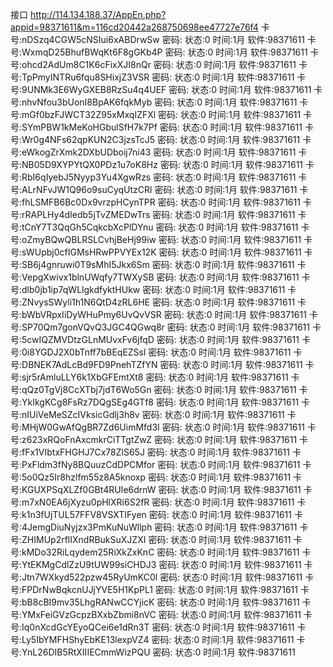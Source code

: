 接口 http://114.134.188.37/AppEn.php?appid=98371611&m=116cd20442a268750698ee47727e76f4
卡号:nDSzq4CGW5cNSIui6xABDrwSw 密码: 状态:0 时间:1月 软件:98371611
卡号:WxmqD25BhufBWqKt6F8gGKb4P 密码: 状态:0 时间:1月 软件:98371611
卡号:ohcd2AdUm8C1K6cFixXJI8nQr 密码: 状态:0 时间:1月 软件:98371611
卡号:TpPmyINTRu6fqu8SHixjZ3VSR 密码: 状态:0 时间:1月 软件:98371611
卡号:9UNMk3E6WyGXEB8RzSu4q4UEF 密码: 状态:0 时间:1月 软件:98371611
卡号:nhvNfou3bUonI8BpAK6fqkMyb 密码: 状态:0 时间:1月 软件:98371611
卡号:mGf0bzFJWCT32Z95xMxqIZFXl 密码: 状态:0 时间:1月 软件:98371611
卡号:SYmPBW1kMeKoHGbulSfH7k7Pf 密码: 状态:0 时间:1月 软件:98371611
卡号:Wr0g4NFs62qpKUN2C3jzsTcJ5 密码: 状态:0 时间:1月 软件:98371611
卡号:eWkogZrXmk2DXbUDboij7ni43 密码: 状态:0 时间:1月 软件:98371611
卡号:NB05D9XYPYtQX0PDz1u7oK8Hz 密码: 状态:0 时间:1月 软件:98371611
卡号:RbI6qIyebJ5Nyyp3Yu4XgwRzs 密码: 状态:0 时间:1月 软件:98371611
卡号:ALrNFvJW1Q96o9suCyqUtzCRl 密码: 状态:0 时间:1月 软件:98371611
卡号:fhLSMFB6Bc0Dx9vrzpHCynTPR 密码: 状态:0 时间:1月 软件:98371611
卡号:rRAPLHy4dIedb5jTvZMEDwTrs 密码: 状态:0 时间:1月 软件:98371611
卡号:tCnY7T3QqGh5CqkcbXcPlDYnu 密码: 状态:0 时间:1月 软件:98371611
卡号:oZmyBQwQBLRSLCvhjBeHj99iw 密码: 状态:0 时间:1月 软件:98371611
卡号:sWUpbj0cfIGMsHRwPPVYEx12K 密码: 状态:0 时间:1月 软件:98371611
卡号:SB6j4gnruwi0T9sMhI5Jkx6Sm 密码: 状态:0 时间:1月 软件:98371611
卡号:VepgXwivx1blnUWqfy7TWXySB 密码: 状态:0 时间:1月 软件:98371611
卡号:dlb0jb1ip7qWLlgkdfyktHUkw 密码: 状态:0 时间:1月 软件:98371611
卡号:ZNvysSWyli1h1N6QtD4zRL6HE 密码: 状态:0 时间:1月 软件:98371611
卡号:bWbVRpxIiDyWHuPmy6UvQvVSR 密码: 状态:0 时间:1月 软件:98371611
卡号:SP70Qm7gonVQvQ3JGC4QGwq8r 密码: 状态:0 时间:1月 软件:98371611
卡号:5cwIQZMVDtzGLnMUvxFv6jfqD 密码: 状态:0 时间:1月 软件:98371611
卡号:0i8YGDJ2X0bTnff7bBEqEZSsl 密码: 状态:0 时间:1月 软件:98371611
卡号:DBNEK7AdLcBd9FD9PnehTZfYN 密码: 状态:0 时间:1月 软件:98371611
卡号:sjr5rAmluLLY6k1XbGFEmtXt8 密码: 状态:0 时间:1月 软件:98371611
卡号:qQz0TgVj8CcXTbj7jdT6Wo5Gn 密码: 状态:0 时间:1月 软件:98371611
卡号:YkIkgKCg8FsRz7DQgSEg4GTf8 密码: 状态:0 时间:1月 软件:98371611
卡号:nIUiVeMeSZcIVksicGdlj3h8v 密码: 状态:0 时间:1月 软件:98371611
卡号:MHjW0GwAfQgBR7Zd6UimMfd3I 密码: 状态:0 时间:1月 软件:98371611
卡号:z623xRQoFnAxcmkrCiTTgtZwZ 密码: 状态:0 时间:1月 软件:98371611
卡号:fFx1VIbtxFHGHJ7Cx78ZlS65J 密码: 状态:0 时间:1月 软件:98371611
卡号:PxFldm3fNy8BQuuzCdDPCMfor 密码: 状态:0 时间:1月 软件:98371611
卡号:5o0Qz5Ir8hzlfm55z8A5knoxp 密码: 状态:0 时间:1月 软件:98371611
卡号:KGUXPSqXLZf0GBt4RUIe6drnW 密码: 状态:0 时间:1月 软件:98371611
卡号:m7xN0EA6jXyzu0pHlXRi6S2fR 密码: 状态:0 时间:1月 软件:98371611
卡号:k1n3fUjTUL57FFV8VSXTIFyen 密码: 状态:0 时间:1月 软件:98371611
卡号:4JemgDiuNyjzx3PmKuNuWllph 密码: 状态:0 时间:1月 软件:98371611
卡号:ZHIMUp2rflIXndRBukSuXJZXI 密码: 状态:0 时间:1月 软件:98371611
卡号:kMDo32RiLqydem25RiXkZxKnC 密码: 状态:0 时间:1月 软件:98371611
卡号:YtEKMgCdlZzU9tUW99siCHDJ3 密码: 状态:0 时间:1月 软件:98371611
卡号:Jtn7WXkyd522pzw45RyUmKC0l 密码: 状态:0 时间:1月 软件:98371611
卡号:FPDrNwBqkcnUJjYVE5H1KpPL1 密码: 状态:0 时间:1月 软件:98371611
卡号:bB8cBI9mv35LhgRANwCCYjicK 密码: 状态:0 时间:1月 软件:98371611
卡号:YMxFeiGVzGcpzBXxbZbmi8nVC 密码: 状态:0 时间:1月 软件:98371611
卡号:Iq0nXcdGcYEyoQCei6e1dRn3T 密码: 状态:0 时间:1月 软件:98371611
卡号:Ly5IbYMFHShyEbKE13lexpVZ4 密码: 状态:0 时间:1月 软件:98371611
卡号:YnL26DIB5RtXIIIECmmWizPQU 密码: 状态:0 时间:1月 软件:98371611
